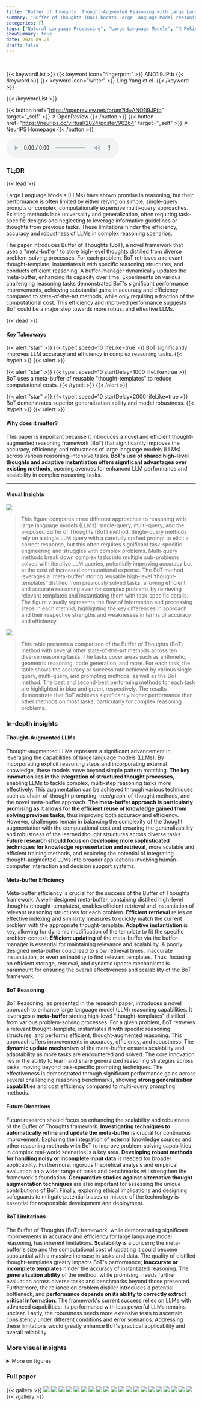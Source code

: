 ```yaml
---
title: "Buffer of Thoughts: Thought-Augmented Reasoning with Large Language Models"
summary: "Buffer of Thoughts (BoT) boosts Large Language Model reasoning by storing and reusing high-level 'thought-templates', achieving significant accuracy and efficiency gains across diverse tasks."
categories: []
tags: ["Natural Language Processing", "Large Language Models", "🏢 Peking University",]
showSummary: true
date: 2024-09-26
draft: false
---
```


<br>

{{< keywordList >}}
{{< keyword icon="fingerprint" >}} ANO1i9JPtb {{< /keyword >}}
{{< keyword icon="writer" >}} Ling Yang et el. {{< /keyword >}}
 
{{< /keywordList >}}

{{< button href="https://openreview.net/forum?id=ANO1i9JPtb" target="_self" >}}
↗ OpenReview
{{< /button >}}
{{< button href="https://neurips.cc/virtual/2024/poster/96264" target="_self" >}}
↗ NeurIPS Homepage
{{< /button >}}


<audio controls>
    <source src="https://ai-paper-reviewer.com/ANO1i9JPtb/podcast.wav" type="audio/wav">
    Your browser does not support the audio element.
</audio>


### TL;DR


{{< lead >}}

Large Language Models (LLMs) have shown promise in reasoning, but their performance is often limited by either relying on simple, single-query prompts or complex, computationally expensive multi-query approaches.  Existing methods lack universality and generalization, often requiring task-specific designs and neglecting to leverage informative guidelines or thoughts from previous tasks. These limitations hinder the efficiency, accuracy and robustness of LLMs in complex reasoning scenarios.

The paper introduces Buffer of Thoughts (BoT), a novel framework that uses a "meta-buffer" to store high-level thoughts distilled from diverse problem-solving processes. For each problem, BoT retrieves a relevant thought-template, instantiates it with specific reasoning structures, and conducts efficient reasoning.  A buffer-manager dynamically updates the meta-buffer, enhancing its capacity over time.  Experiments on various challenging reasoning tasks demonstrated BoT's significant performance improvements, achieving substantial gains in accuracy and efficiency compared to state-of-the-art methods, while only requiring a fraction of the computational cost. This efficiency and improved performance suggests BoT could be a major step towards more robust and effective LLMs.

{{< /lead >}}


#### Key Takeaways

{{< alert "star" >}}
{{< typeit speed=10 lifeLike=true >}} BoT significantly improves LLM accuracy and efficiency in complex reasoning tasks. {{< /typeit >}}
{{< /alert >}}

{{< alert "star" >}}
{{< typeit speed=10 startDelay=1000 lifeLike=true >}} BoT uses a meta-buffer of reusable "thought-templates" to reduce computational costs. {{< /typeit >}}
{{< /alert >}}

{{< alert "star" >}}
{{< typeit speed=10 startDelay=2000 lifeLike=true >}} BoT demonstrates superior generalization ability and model robustness. {{< /typeit >}}
{{< /alert >}}

#### Why does it matter?
This paper is important because it introduces a novel and efficient thought-augmented reasoning framework (BoT) that significantly improves the accuracy, efficiency, and robustness of large language models (LLMs) across various reasoning-intensive tasks.  **BoT's use of shared high-level thoughts and adaptive instantiation offers significant advantages over existing methods**, opening avenues for enhanced LLM performance and scalability in complex reasoning tasks.

------
#### Visual Insights



![](https://ai-paper-reviewer.com/ANO1i9JPtb/figures_1_1.jpg)

> This figure compares three different approaches to reasoning with large language models (LLMs): single-query, multi-query, and the proposed Buffer of Thoughts (BoT) method.  Single-query methods rely on a single LLM query with a carefully crafted prompt to elicit a correct response, but this often requires significant task-specific engineering and struggles with complex problems.  Multi-query methods break down complex tasks into multiple sub-problems solved with iterative LLM queries, potentially improving accuracy but at the cost of increased computational expense.  The BoT method leverages a 'meta-buffer' storing reusable high-level 'thought-templates' distilled from previously solved tasks, allowing efficient and accurate reasoning even for complex problems by retrieving relevant templates and instantiating them with task-specific details.  The figure visually represents the flow of information and processing steps in each method, highlighting the key differences in approach and their respective strengths and weaknesses in terms of accuracy and efficiency.





![](https://ai-paper-reviewer.com/ANO1i9JPtb/tables_6_1.jpg)

> This table presents a comparison of the Buffer of Thoughts (BoT) method with several other state-of-the-art methods across ten diverse reasoning tasks.  The tasks cover areas such as arithmetic, geometric reasoning, code generation, and more. For each task, the table shows the accuracy or success rate achieved by various single-query, multi-query, and prompting methods, as well as the BoT method.  The best and second-best performing methods for each task are highlighted in blue and green, respectively. The results demonstrate that BoT achieves significantly higher performance than other methods on most tasks, particularly for complex reasoning problems.





### In-depth insights


#### Thought-Augmented LLMs
Thought-augmented LLMs represent a significant advancement in leveraging the capabilities of large language models (LLMs). By incorporating explicit reasoning steps and incorporating external knowledge, these models move beyond simple pattern matching.  **The key innovation lies in the integration of structured thought processes**, enabling LLMs to tackle complex, multi-step reasoning tasks more effectively. This augmentation can be achieved through various techniques such as chain-of-thought prompting, tree/graph-of-thought methods, and the novel meta-buffer approach.  **The meta-buffer approach is particularly promising as it allows for the efficient reuse of knowledge gained from solving previous tasks**, thus improving both accuracy and efficiency.  However, challenges remain in balancing the complexity of the thought augmentation with the computational cost and ensuring the generalizability and robustness of the learned thought structures across diverse tasks. **Future research should focus on developing more sophisticated techniques for knowledge representation and retrieval**, more scalable and efficient training methods, and exploring the potential of integrating thought-augmented LLMs into broader applications involving human-computer interaction and decision support systems.

#### Meta-buffer Efficiency
Meta-buffer efficiency is crucial for the success of the Buffer of Thoughts framework.  A well-designed meta-buffer, containing distilled high-level thoughts (thought-templates), enables efficient retrieval and instantiation of relevant reasoning structures for each problem. **Efficient retrieval** relies on effective indexing and similarity measures to quickly match the current problem with the appropriate thought-template.  **Adaptive instantiation** is key, allowing for dynamic modification of the template to fit the specific problem context.  **Efficient updating** of the meta-buffer via the buffer-manager is essential for maintaining relevance and scalability.  A poorly designed meta-buffer could lead to slow retrieval times, inaccurate instantiation, or even an inability to find relevant templates. Thus, focusing on efficient storage, retrieval, and dynamic update mechanisms is paramount for ensuring the overall effectiveness and scalability of the BoT framework.

#### BoT Reasoning
BoT Reasoning, as presented in the research paper, introduces a novel approach to enhance large language model (LLM) reasoning capabilities.  It leverages a **meta-buffer** storing high-level "thought-templates" distilled from various problem-solving processes.  For a given problem, BoT retrieves a relevant thought-template, instantiates it with specific reasoning structures, and performs efficient, thought-augmented reasoning. This approach offers improvements in accuracy, efficiency, and robustness. The **dynamic update mechanism** of the meta-buffer ensures scalability and adaptability as more tasks are encountered and solved.  The core innovation lies in the ability to learn and share generalized reasoning strategies across tasks, moving beyond task-specific prompting techniques.  The effectiveness is demonstrated through significant performance gains across several challenging reasoning benchmarks, showing **strong generalization capabilities** and cost efficiency compared to multi-query prompting methods.

#### Future Directions
Future research should focus on enhancing the scalability and robustness of the Buffer of Thoughts framework.  **Investigating techniques to automatically refine and update the meta-buffer** is crucial for continuous improvement.  Exploring the integration of external knowledge sources and other reasoning methods with BoT to improve problem-solving capabilities in complex real-world scenarios is a key area.  **Developing robust methods for handling noisy or incomplete input data** is needed for broader applicability.  Furthermore, rigorous theoretical analysis and empirical evaluation on a wider range of tasks and benchmarks will strengthen the framework's foundation.  **Comparative studies against alternative thought augmentation techniques** are also important for assessing the unique contributions of BoT.  Finally, exploring ethical implications and designing safeguards to mitigate potential biases or misuse of the technology is essential for responsible development and deployment.

#### BoT Limitations
The Buffer of Thoughts (BoT) framework, while demonstrating significant improvements in accuracy and efficiency for large language model reasoning, has inherent limitations.  **Scalability** is a concern; the meta-buffer's size and the computational cost of updating it could become substantial with a massive increase in tasks and data.  The quality of distilled thought-templates greatly impacts BoT's performance; **inaccurate or incomplete templates** hinder the accuracy of instantiated reasoning.  The **generalization ability** of the method, while promising, needs further evaluation across diverse tasks and benchmarks beyond those presented.  Furthermore, the reliance on problem distiller introduces a potential bottleneck, and **performance depends on its ability to correctly extract critical information**. The framework's current success relies on LLMs with advanced capabilities; its performance with less powerful LLMs remains unclear. Lastly, the robustness needs more extensive tests to ascertain consistency under different conditions and error scenarios.  Addressing these limitations would greatly enhance BoT's practical applicability and overall reliability.


### More visual insights

<details>
<summary>More on figures
</summary>


![](https://ai-paper-reviewer.com/ANO1i9JPtb/figures_3_1.jpg)

> This figure illustrates the Buffer of Thoughts (BoT) reasoning process, comparing it to traditional Chain-of-Thought and Plan-and-Solve methods.  It highlights the key steps: problem distillation (extracting relevant information), thought retrieval (selecting an appropriate thought template from the meta-buffer), and instantiated reasoning (adapting the template to solve the specific problem). The use of a meta-buffer to store reusable high-level thought-templates is emphasized, showcasing how BoT improves efficiency and accuracy by leveraging previously learned problem-solving strategies.  The figure uses color-coding (orange for thought templates, blue for instantiated thoughts) to visually distinguish the different stages of the process.  An example problem is shown to demonstrate the workflow.


![](https://ai-paper-reviewer.com/ANO1i9JPtb/figures_7_1.jpg)

> This figure compares the inference time of different prompting methods across three benchmark tasks: Game of 24, MGSM, and Checkmate-in-One. The methods compared are: Buffer of Thoughts (Ours), GPT-4, GPT-4+CoT, Expert Prompting, PAL, and ToT. The y-axis represents the logarithmic inference time in seconds, and the x-axis represents the benchmark task. The figure shows that Buffer of Thoughts has comparable inference times to single-query methods (Expert Prompting and PAL) and significantly faster times than multi-query methods (ToT).


![](https://ai-paper-reviewer.com/ANO1i9JPtb/figures_7_2.jpg)

> This figure compares the robustness of different prompting methods, including the proposed Buffer of Thoughts (BoT), across various reasoning benchmarks. Robustness is measured as the average success rate over multiple runs.  The BoT demonstrates superior robustness, consistently outperforming other methods across all benchmarks. This highlights the method's ability to handle variations and uncertainties in problem solving.


![](https://ai-paper-reviewer.com/ANO1i9JPtb/figures_8_1.jpg)

> This figure illustrates how the Buffer of Thoughts (BoT) method works.  It shows a comparison of different reasoning processes, highlighting how BoT leverages a 'thought-augmented reasoning' approach.  The process begins with an input problem, which is distilled to extract key information.  A relevant 'thought-template' (highlighted in orange) is then retrieved from the meta-buffer, a library of high-level thoughts.  This template is instantiated with task-specific reasoning structures (blue), leading to a solution.  The figure emphasizes the key components of BoT: the problem distiller, thought retrieval, instantiated reasoning, and the meta-buffer itself, showing how they work together to solve complex reasoning problems.


![](https://ai-paper-reviewer.com/ANO1i9JPtb/figures_8_2.jpg)

> This figure shows the accuracy of Llama-3-8B and Llama-3-70B language models, both with and without the Buffer of Thoughts (BoT) method, on three challenging reasoning tasks: Game of 24, Word list sorting, and Checkmate-in-One.  The results demonstrate that BoT significantly improves the accuracy of the smaller Llama-3-8B model, even surpassing the performance of the larger Llama-3-70B model in some cases.  This highlights BoT's ability to improve the efficiency of language models by leveraging shared knowledge across tasks, thus reducing the need for extremely large models.


![](https://ai-paper-reviewer.com/ANO1i9JPtb/figures_9_1.jpg)

> This figure shows the results of an ablation study on the impact of the buffer-manager component of the Buffer of Thoughts (BoT) model.  The study compares the accuracy of the BoT model with and without the buffer-manager across four different reasoning tasks, using two large language models (LLMs), Llama3-70B and GPT-4, as base models. The x-axis represents the four rounds of the experiment, and the y-axis represents the accuracy achieved in each round. The lines represent the accuracy of BoT+GPT4 with the buffer-manager and BoT+GPT4 without the buffer-manager. The results demonstrate that the buffer-manager significantly improves the accuracy of the BoT model, especially in later rounds.


![](https://ai-paper-reviewer.com/ANO1i9JPtb/figures_13_1.jpg)

> This figure shows the results of an ablation study where the problem-distiller component of the Buffer of Thoughts (BoT) model was removed.  The experiment was conducted on four benchmark tasks (Game of 24, Word list sorting, Checkmate-in-One, and MGSM) using two different base language models: Llama3-70B and GPT-4. The bar chart displays the accuracy achieved by the BoT model with and without the problem-distiller for each benchmark and language model. The results demonstrate the impact of the problem-distiller on model performance, particularly for more complex reasoning tasks.


![](https://ai-paper-reviewer.com/ANO1i9JPtb/figures_13_2.jpg)

> This ablation study investigates the impact of removing the meta-buffer component from the Buffer of Thoughts (BoT) model.  The figure displays accuracy results across four different benchmarks (Game of 24, Word list sorting, Checkmate-in-One, MGSM) using two different base LLMs (Llama3-70B and GPT-4). The results demonstrate the significant improvement in accuracy provided by the meta-buffer across all benchmarks and both LLMs.  The differences in accuracy between models with and without the meta-buffer highlight its crucial role in the BoT's overall performance.  The larger difference between the models in the Checkmate-in-One benchmark is especially noteworthy, indicating the meta-buffer's increased importance for more complex reasoning tasks.


![](https://ai-paper-reviewer.com/ANO1i9JPtb/figures_14_1.jpg)

> This figure compares the inference time of the Buffer of Thoughts method with several other baseline methods across various benchmarks.  It shows that Buffer of Thoughts achieves a comparable inference time to single-query methods while significantly outperforming multi-query methods.  The logarithmic scale is used to better visualize the differences in time across the different methods.  The benchmarks listed allow for a cross-comparison of the model performance.


![](https://ai-paper-reviewer.com/ANO1i9JPtb/figures_17_1.jpg)

> This figure illustrates the thought-augmented reasoning process of Buffer of Thoughts. It compares three different reasoning methods: Chain-of-Thought, Plan-and-Solve, and Buffer of Thoughts. The figure shows how Buffer of Thoughts uses a meta-buffer to store high-level thoughts and retrieves a relevant thought-template for each problem. The thought-template is then instantiated with specific reasoning structures to conduct efficient reasoning. The figure highlights that Buffer of Thoughts enables large language models to tackle complex reasoning tasks more effectively by leveraging informative historical reasoning structures and eliminating the need to build reasoning structures from scratch. 


![](https://ai-paper-reviewer.com/ANO1i9JPtb/figures_18_1.jpg)

> This figure compares three different reasoning methods used with large language models (LLMs): single-query, multi-query, and the authors' proposed Buffer of Thoughts (BoT) method.  Single-query methods rely on a single prompt to obtain an answer, while multi-query methods iteratively refine the answer through multiple prompts. The BoT method uses a meta-buffer to store high-level thoughts derived from previous problem-solving, allowing for more efficient and accurate reasoning on new problems.


</details>






### Full paper

{{< gallery >}}
<img src="https://ai-paper-reviewer.com/ANO1i9JPtb/1.png" class="grid-w50 md:grid-w33 xl:grid-w25" />
<img src="https://ai-paper-reviewer.com/ANO1i9JPtb/2.png" class="grid-w50 md:grid-w33 xl:grid-w25" />
<img src="https://ai-paper-reviewer.com/ANO1i9JPtb/3.png" class="grid-w50 md:grid-w33 xl:grid-w25" />
<img src="https://ai-paper-reviewer.com/ANO1i9JPtb/4.png" class="grid-w50 md:grid-w33 xl:grid-w25" />
<img src="https://ai-paper-reviewer.com/ANO1i9JPtb/5.png" class="grid-w50 md:grid-w33 xl:grid-w25" />
<img src="https://ai-paper-reviewer.com/ANO1i9JPtb/6.png" class="grid-w50 md:grid-w33 xl:grid-w25" />
<img src="https://ai-paper-reviewer.com/ANO1i9JPtb/7.png" class="grid-w50 md:grid-w33 xl:grid-w25" />
<img src="https://ai-paper-reviewer.com/ANO1i9JPtb/8.png" class="grid-w50 md:grid-w33 xl:grid-w25" />
<img src="https://ai-paper-reviewer.com/ANO1i9JPtb/9.png" class="grid-w50 md:grid-w33 xl:grid-w25" />
<img src="https://ai-paper-reviewer.com/ANO1i9JPtb/10.png" class="grid-w50 md:grid-w33 xl:grid-w25" />
<img src="https://ai-paper-reviewer.com/ANO1i9JPtb/11.png" class="grid-w50 md:grid-w33 xl:grid-w25" />
<img src="https://ai-paper-reviewer.com/ANO1i9JPtb/12.png" class="grid-w50 md:grid-w33 xl:grid-w25" />
<img src="https://ai-paper-reviewer.com/ANO1i9JPtb/13.png" class="grid-w50 md:grid-w33 xl:grid-w25" />
<img src="https://ai-paper-reviewer.com/ANO1i9JPtb/14.png" class="grid-w50 md:grid-w33 xl:grid-w25" />
<img src="https://ai-paper-reviewer.com/ANO1i9JPtb/15.png" class="grid-w50 md:grid-w33 xl:grid-w25" />
<img src="https://ai-paper-reviewer.com/ANO1i9JPtb/16.png" class="grid-w50 md:grid-w33 xl:grid-w25" />
<img src="https://ai-paper-reviewer.com/ANO1i9JPtb/17.png" class="grid-w50 md:grid-w33 xl:grid-w25" />
<img src="https://ai-paper-reviewer.com/ANO1i9JPtb/18.png" class="grid-w50 md:grid-w33 xl:grid-w25" />
<img src="https://ai-paper-reviewer.com/ANO1i9JPtb/19.png" class="grid-w50 md:grid-w33 xl:grid-w25" />
<img src="https://ai-paper-reviewer.com/ANO1i9JPtb/20.png" class="grid-w50 md:grid-w33 xl:grid-w25" />
{{< /gallery >}}